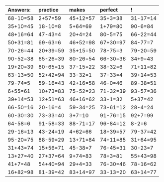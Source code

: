 | Answers: | practice | makes | perfect | ! |
| :--- | :--- | :--- | :--- | :--- |
| 68-10=58 | 2+57=59 | 45+12=57 | 35+3=38 | 31-17=14 | 
| 35+10=45 | 18-10=8 | 5+64=69 | 1+79=80 | 90-6=84 | 
| 48+16=64 | 47-43=4 | 20+4=24 | 80-5=75 | 66-22=44 | 
| 50+31=81 | 69-63=6 | 46+52=98 | 67+30=97 | 84-77=7 | 
| 70-26=44 | 20+39=59 | 35+15=50 | 78-75=3 | 79-20=59 | 
| 90-52=38 | 65-26=39 | 80-26=54 | 66-30=36 | 34+9=43 | 
| 19+20=39 | 80-65=15 | 37-15=22 | 38-32=6 | 71+11=82 | 
| 63-13=50 | 52+42=94 | 33-32=1 | 37-33=4 | 39+14=53 | 
| 79-74=5 | 59-16=43 | 42+16=58 | 46-0=46 | 89-38=51 | 
| 6+55=61 | 10+73=83 | 75-52=23 | 71-32=39 | 93-57=36 | 
| 39+14=53 | 12+51=63 | 46+16=62 | 33-1=32 | 5+37=42 | 
| 66-50=16 | 20-16=4 | 59-34=25 | 73-61=12 | 28-4=24 | 
| 60-30=30 | 73-33=40 | 3+7=10 | 91-76=15 | 92+7=99 | 
| 64-58=6 | 91-58=33 | 88-71=17 | 96-84=12 | 8-2=6 | 
| 29-16=13 | 43-24=19 | 4+62=66 | 18+39=57 | 79-37=42 | 
| 95-20=75 | 88-59=29 | 13+71=84 | 74+11=85 | 31+64=95 | 
| 31+43=74 | 15+56=71 | 45-38=7 | 76-45=31 | 30-23=7 | 
| 13+27=40 | 27+37=64 | 9+74=83 | 78+3=81 | 55+43=98 | 
| 41+7=48 | 54+40=94 | 29+4=33 | 76-30=46 | 78-16=62 | 
| 16+82=98 | 81-39=42 | 83+14=97 | 33-13=20 | 63+14=77 | 

